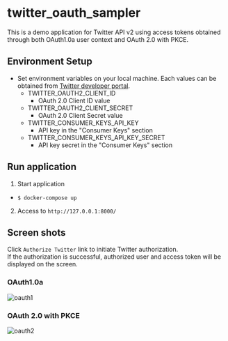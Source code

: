 # twitter_oauth_sampler

This is a demo application for Twitter API v2 using access tokens obtained through both OAuth1.0a user context and OAuth 2.0 with PKCE.

## Environment Setup

- Set environment variables on your local machine. Each values can be obtained from [Twitter developer portal](https://developer.twitter.com/en/portal/products).
  - TWITTER_OAUTH2_CLIENT_ID
    - OAuth 2.0 Client ID value
  - TWITTER_OAUTH2_CLIENT_SECRET
    - OAuth 2.0 Client Secret value
  - TWITTER_CONSUMER_KEYS_API_KEY
    - API key in the "Consumer Keys" section
  - TWITTER_CONSUMER_KEYS_API_KEY_SECRET
    - API key secret in the "Consumer Keys" section

## Run application

1. Start application
  - `$ docker-compose up`
2. Access to `http://127.0.0.1:8000/`

## Screen shots

Click `Authorize Twitter` link to initiate Twitter authorization.  
If the authorization is successful, authorized user and access token will be displayed on the screen.

### OAuth1.0a
![oauth1](https://github.com/Chanmoro/twitter_oauth_sampler/raw/main/docs/oauth1.png)

### OAuth 2.0 with PKCE
![oauth2](https://github.com/Chanmoro/twitter_oauth_sampler/raw/main/docs/oauth2.png)
